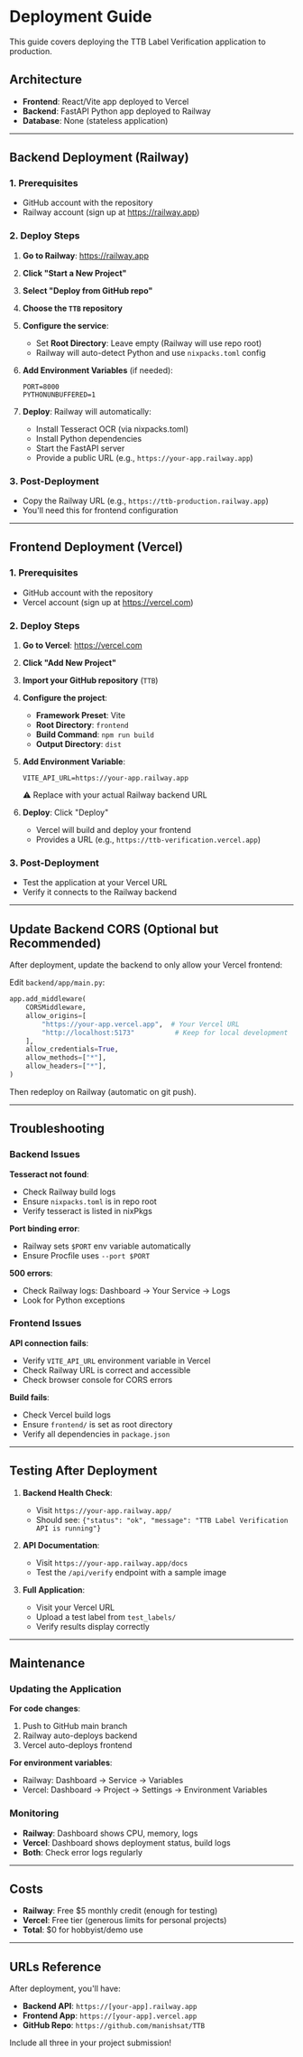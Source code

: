 # Deployment Guide

This guide covers deploying the TTB Label Verification application to production.

## Architecture

- **Frontend**: React/Vite app deployed to Vercel
- **Backend**: FastAPI Python app deployed to Railway
- **Database**: None (stateless application)

---

## Backend Deployment (Railway)

### 1. Prerequisites
- GitHub account with the repository
- Railway account (sign up at https://railway.app)

### 2. Deploy Steps

1. **Go to Railway**: https://railway.app
2. **Click "Start a New Project"**
3. **Select "Deploy from GitHub repo"**
4. **Choose the `TTB` repository**
5. **Configure the service**:
   - Set **Root Directory**: Leave empty (Railway will use repo root)
   - Railway will auto-detect Python and use `nixpacks.toml` config

6. **Add Environment Variables** (if needed):
   ```
   PORT=8000
   PYTHONUNBUFFERED=1
   ```

7. **Deploy**: Railway will automatically:
   - Install Tesseract OCR (via nixpacks.toml)
   - Install Python dependencies
   - Start the FastAPI server
   - Provide a public URL (e.g., `https://your-app.railway.app`)

### 3. Post-Deployment
- Copy the Railway URL (e.g., `https://ttb-production.railway.app`)
- You'll need this for frontend configuration

---

## Frontend Deployment (Vercel)

### 1. Prerequisites
- GitHub account with the repository
- Vercel account (sign up at https://vercel.com)

### 2. Deploy Steps

1. **Go to Vercel**: https://vercel.com
2. **Click "Add New Project"**
3. **Import your GitHub repository** (`TTB`)
4. **Configure the project**:
   - **Framework Preset**: Vite
   - **Root Directory**: `frontend`
   - **Build Command**: `npm run build`
   - **Output Directory**: `dist`

5. **Add Environment Variable**:
   ```
   VITE_API_URL=https://your-app.railway.app
   ```
   ⚠️ Replace with your actual Railway backend URL

6. **Deploy**: Click "Deploy"
   - Vercel will build and deploy your frontend
   - Provides a URL (e.g., `https://ttb-verification.vercel.app`)

### 3. Post-Deployment
- Test the application at your Vercel URL
- Verify it connects to the Railway backend

---

## Update Backend CORS (Optional but Recommended)

After deployment, update the backend to only allow your Vercel frontend:

Edit `backend/app/main.py`:
```python
app.add_middleware(
    CORSMiddleware,
    allow_origins=[
        "https://your-app.vercel.app",  # Your Vercel URL
        "http://localhost:5173"          # Keep for local development
    ],
    allow_credentials=True,
    allow_methods=["*"],
    allow_headers=["*"],
)
```

Then redeploy on Railway (automatic on git push).

---

## Troubleshooting

### Backend Issues

**Tesseract not found**:
- Check Railway build logs
- Ensure `nixpacks.toml` is in repo root
- Verify tesseract is listed in nixPkgs

**Port binding error**:
- Railway sets `$PORT` env variable automatically
- Ensure Procfile uses `--port $PORT`

**500 errors**:
- Check Railway logs: Dashboard → Your Service → Logs
- Look for Python exceptions

### Frontend Issues

**API connection fails**:
- Verify `VITE_API_URL` environment variable in Vercel
- Check Railway URL is correct and accessible
- Check browser console for CORS errors

**Build fails**:
- Check Vercel build logs
- Ensure `frontend/` is set as root directory
- Verify all dependencies in `package.json`

---

## Testing After Deployment

1. **Backend Health Check**: 
   - Visit `https://your-app.railway.app/`
   - Should see: `{"status": "ok", "message": "TTB Label Verification API is running"}`

2. **API Documentation**:
   - Visit `https://your-app.railway.app/docs`
   - Test the `/api/verify` endpoint with a sample image

3. **Full Application**:
   - Visit your Vercel URL
   - Upload a test label from `test_labels/`
   - Verify results display correctly

---

## Maintenance

### Updating the Application

**For code changes**:
1. Push to GitHub main branch
2. Railway auto-deploys backend
3. Vercel auto-deploys frontend

**For environment variables**:
- Railway: Dashboard → Service → Variables
- Vercel: Dashboard → Project → Settings → Environment Variables

### Monitoring

- **Railway**: Dashboard shows CPU, memory, logs
- **Vercel**: Dashboard shows deployment status, build logs
- **Both**: Check error logs regularly

---

## Costs

- **Railway**: Free $5 monthly credit (enough for testing)
- **Vercel**: Free tier (generous limits for personal projects)
- **Total**: $0 for hobbyist/demo use

---

## URLs Reference

After deployment, you'll have:
- **Backend API**: `https://[your-app].railway.app`
- **Frontend App**: `https://[your-app].vercel.app`
- **GitHub Repo**: `https://github.com/manishsat/TTB`

Include all three in your project submission!
